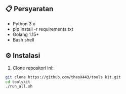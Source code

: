 ## 📋 Persyaratan
- Python 3.x
- pip install -r requirements.txt
- Golang 1.15+
- Bash shell

## ⚙️ Instalasi
1. Clone repositori ini:
```bash
git clone https://github.com/theoX443/tools kit.git
cd toolskit
./run_all.sh
